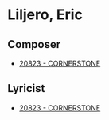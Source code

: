 # Liljero, Eric

## Composer

- [20823 - CORNERSTONE](/hymns/20823.md)

## Lyricist

- [20823 - CORNERSTONE](/hymns/20823.md)

